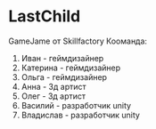 # LastChild
 GameJame от Skillfactory
Кооманда:
1. Иван - геймдизайнер
2. Катерина - геймдизайнер
3. Ольга - геймдизайнер
4. Анна - 3д артист
5. Олег - 3д артист
6. Василий - разработчик unity
7. Владислав - разработчик unity
